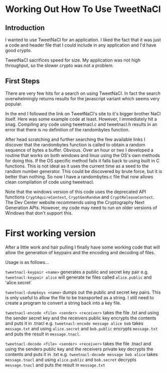 # Working Out How To Use TweetNaCl

## Introduction
I wanted to use TweetNaCl for an application. I liked the fact that it was just
a code and header file that I could include in any application and I'd have
good crypto.

TweetNaCl sacrifices speed for size. My application was not high throughput,
so the slower crypto was not a problem.

## First Steps
There are very few hits for a search on using TweetNaCl. In fact the search
overwhelmingly returns results for the javascript variant which seems very
popular.

In the end I followed the link on TweetNaCl's site to it's bigger brother NaCl
itself. Here was some example code at least. However, I immediately hit a snag.
Compiling any code using tweetnacl.c and tweetnacl.h results in an error that
there is no definition of the randombytes function.

After head scratching and further searching the few available links I discover
that the randombytes function is called to obtain a random sequence of bytes a
buffer. Obvious. Over an hour or two I developed a routine that works on both
windows and linux using the OS's own methods for doing this. If the OS specific
method fails it falls back to using built in C functions. This is not ideal as
it uses the current time as a seed to the random number generator. This could
be discovered by brute force, but it is better than nothing. So now I have a
randombytes.c file that now allows clean compilation of code using tweetnacl.

Note that the windows version of this code uses the deprecated API functions
`CryptAquireContext`, `CryptGenRandom` and `CryptReleaseContext`. The Dev Center
website recommends using the Cryptography Next Generation APIs. However, my code
may need to run on older versions of Windows that don't support this.

# First working version
After a little work and hair pulling I finally have some working code that will
allow the generation of keypairs and the encoding and decoding of files.

Usage is as follows...

`tweetnacl-keypair <name>`
generates a public and secret key pair e.g.
`tweetnacl-keypair alice`
will generate tw files called `alice.public` and 'alice.secret`

`tweetnacl-dumpkeys <name>`
dumps out the public and secret key pairs. This is only useful to allow the file
to be transported as a string. I still need to create a program to convert a 
string back into a key file.

`tweetnacl-encode <file> <sender> <receiver>`
takes the file <file>.txt and using the sender secret key and the receivers
public key encrypts the contents and puts it in <file>.tnacl e.g.
`tweetnacl-encode message alice bob`
takes `message.txt` and using `alice.secret` and `bob.public` encrypts `message.txt`
and puts the result in `message.tnacl`.

`tweetnacl-decode <file> <sender> <receiver>`
takes the file <file>.tnacl and using the senders public key and the receivers
private key decrypts the contents and puts it in <file>.txt e.g.
`tweetnacl-decode message bob alice`
takes `message.tnacl` and using `alice.public` and `bob.secret` decrypts `message.tnacl`
and puts the result in `message.txt`


